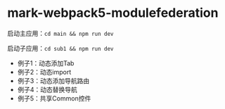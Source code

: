 # mark-webpack5-modulefederation

启动主应用：`cd main && npm run dev`

启动子应用：`cd sub1 && npm run dev`

- 例子1：动态添加Tab
- 例子2：动态import
- 例子3：动态添加导航路由
- 例子4：动态替换导航
- 例子5：共享Common控件